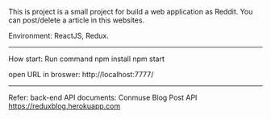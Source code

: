 This is project is a small project for build a web application as Reddit.
You can post/delete a article in this websites.

Environment:
ReactJS, Redux.


-------------------------------------------------------------
How start:
Run command
npm install
npm start

open URL in broswer:
http://localhost:7777/


-------------------------------------------------------------
Refer: back-end API documents:
Conmuse Blog Post API
https://reduxblog.herokuapp.com